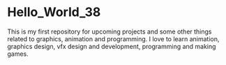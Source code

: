 # Hello_World_38
This is my first repository for upcoming projects and some other things related to graphics, animation and programming.
I love to learn animation, graphics design, vfx design and development, programming and making games.
